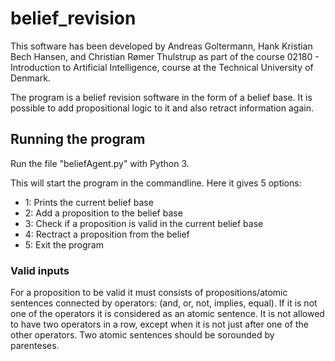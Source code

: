 # belief_revision

This software has been developed by Andreas Goltermann, Hank Kristian Bech Hansen, and Christian Rømer Thulstrup as part of the course 02180 - Introduction to Artificial Intelligence, course at the Technical University of Denmark.

The program is a belief revision software in the form of a belief base. It is possible to add propositional logic to it and also retract information again. 


## Running the program
Run the file "beliefAgent.py" with Python 3. 

This will start the program in the commandline. Here it gives 5 options:

* 1: Prints the current belief base
* 2: Add a proposition to the belief base
* 3: Check if a proposition is valid in the current belief base
* 4: Rectract a proposition from the belief
* 5: Exit the program

### Valid inputs
For a proposition to be valid it must consists of propositions/atomic sentences connected by operators: (and, or, not, implies, equal). If it is not one of the operators it is considered as an atomic sentence. It is not allowed to have two operators in a row, except when it is not just after one of the other operators. Two atomic sentences should be sorounded by parenteses. 



